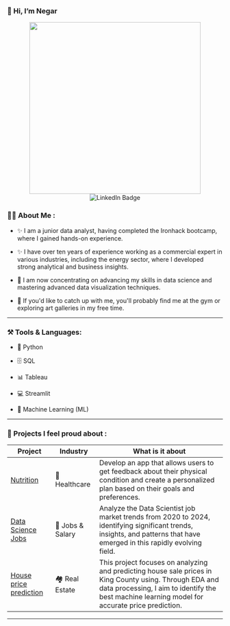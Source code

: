 ### 👋 Hi, I’m Negar

<div id="header" align="center">
  <img src="https://i.giphy.com/media/v1.Y2lkPTc5MGI3NjExNXloemJiN3V4ajk5OHd5c2hzYTdtZWh0MDBmZjhtdWdjNm1mZm15cyZlcD12MV9pbnRlcm5hbF9naWZfYnlfaWQmY3Q9Zw/hpXdHPfFI5wTABdDx9/giphy.gif" width="400"/>
</div>

<div id="badges" align="center">
  <a "https://www.linkedin.com/in/negar86/">
    <img src="https://img.shields.io/badge/LinkedIn-blue?style=for-the-badge&logo=linkedin&logoColor=white" alt="LinkedIn Badge"/>
  </a>
</div>


### :woman_technologist: About Me :
- ✨ I am a junior data analyst, having completed the Ironhack bootcamp, where I gained hands-on experience.
  
- ✨ I have over ten years of experience working as a commercial expert in various industries, including the energy sector, where I developed strong analytical and business insights.
  
- 🌱 I am now concentrating on advancing my skills in data science and mastering advanced data visualization techniques.

- 👀 If you'd like to catch up with me, you'll probably find me at the gym or exploring art galleries in my free time.

------
### ⚒️ Tools & Languages:
- 🐍 Python
- 🗄️ SQL
- 📊 Tableau

- 💻 Streamlit
- 🤖 Machine Learning (ML)

---
### 💼 Projects I feel proud about :

|   Project  | Industry | What is it about |
| ------------- | ------------- |------------ |
| [Nutrition](https://github.com/Negar86/Nutrition_app)  | :apple: Healthcare  | Develop an app that allows users to get feedback about their physical condition and create a personalized plan based on their goals and preferences. |
| [Data Science Jobs](https://github.com/Negar86/Quest4-House-Price-Prediction) | :money_with_wings: Jobs & Salary | Analyze the Data Scientist job market trends from 2020 to 2024, identifying significant trends, insights, and patterns that have emerged in this rapidly evolving field.| 
| [House price prediction](https://github.com/Negar86/Quest4-House-Price-Prediction_) |:houses: Real Estate | This project focuses on analyzing and predicting house sale prices in King County using. Through EDA and data processing, I aim to identify the best machine learning model for accurate price prediction.|


---


<!---
Negar86/Negar86 is a ✨ special ✨ repository because its `README.md` (this file) appears on your GitHub profile.
You can click the Preview link to take a look at your changes.
--->
